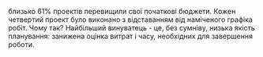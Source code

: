 близько 61% проектів перевищили свої початкові бюджети. Кожен четвертий проект було виконано з відставанням від наміченого графіка робіт. Чому так? Найбільший винуватець - це, без сумніву, низька якість планування: занижена оцінка витрат і часу, необхідних для завершення роботи.